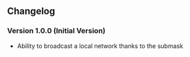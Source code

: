 ## Changelog

### Version 1.0.0 (Initial Version)

- Ability to broadcast a local network thanks to the submask
